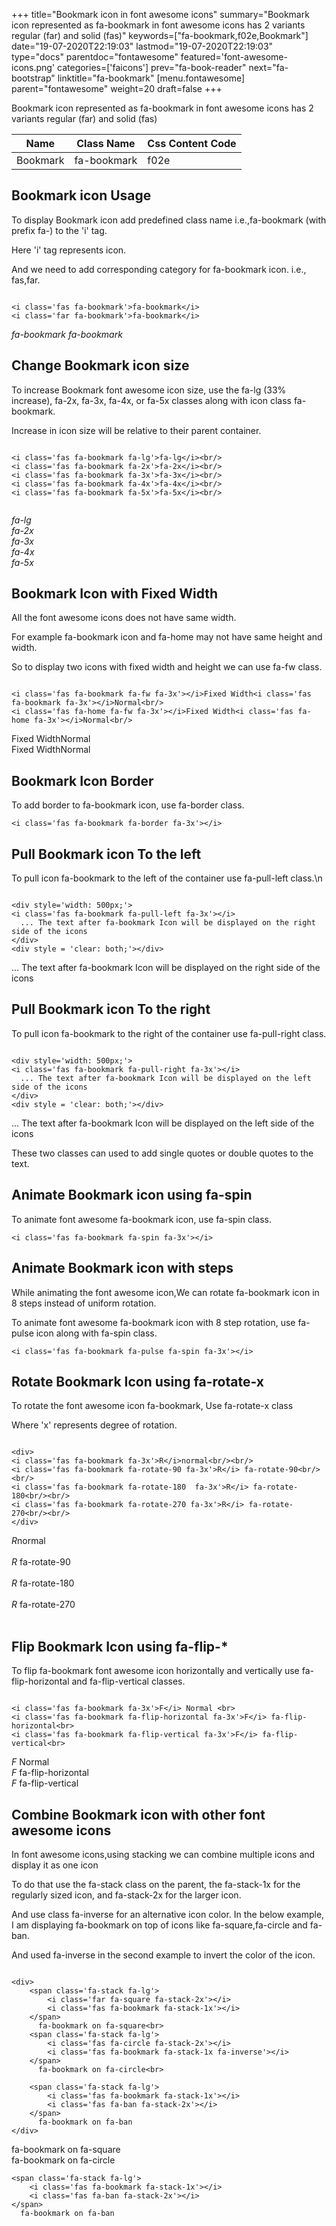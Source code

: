 +++
title="Bookmark icon in font awesome icons"
summary="Bookmark icon represented as fa-bookmark in font awesome icons has 2 variants regular (far) and solid (fas)"
keywords=["fa-bookmark,f02e,Bookmark"]
date="19-07-2020T22:19:03"
lastmod="19-07-2020T22:19:03"
type="docs"
parentdoc="fontawesome"
featured='font-awesome-icons.png'
categories=['faicons']
prev="fa-book-reader"
next="fa-bootstrap"
linktitle="fa-bookmark"
[menu.fontawesome]
parent="fontawesome"
weight=20
draft=false
+++


Bookmark icon represented as fa-bookmark in font awesome icons has 2 variants regular (far) and solid (fas)

<div class='table-responsive'><table class='table'><thead><tr><th>Name</th><th>Class Name</th><th>Css Content Code</th></tr></thead><tbody><tr><td>Bookmark</td><td>fa-bookmark</td><td>f02e</td></tr></tbody></table></div>



## Bookmark icon Usage

To display Bookmark icon add predefined class name i.e.,fa-bookmark (with prefix fa-) to the 'i' tag.

Here 'i' tag represents icon.

And we need to add corresponding category for fa-bookmark icon. i.e., fas,far.


```

<i class='fas fa-bookmark'>fa-bookmark</i>
<i class='far fa-bookmark'>fa-bookmark</i>
```

<i class='fas fa-bookmark'>fa-bookmark</i>
<i class='far fa-bookmark'>fa-bookmark</i>




## Change Bookmark icon size
To increase Bookmark font awesome icon size, use the fa-lg (33% increase), fa-2x, fa-3x, fa-4x, or fa-5x classes along with icon class fa-bookmark.

Increase in icon size will be relative to their parent container. 

```

<i class='fas fa-bookmark fa-lg'>fa-lg</i><br/>
<i class='fas fa-bookmark fa-2x'>fa-2x</i><br/>
<i class='fas fa-bookmark fa-3x'>fa-3x</i><br/>
<i class='fas fa-bookmark fa-4x'>fa-4x</i><br/>
<i class='fas fa-bookmark fa-5x'>fa-5x</i><br/>
            
```

<i class='fas fa-bookmark fa-lg'>fa-lg</i><br/>
<i class='fas fa-bookmark fa-2x'>fa-2x</i><br/>
<i class='fas fa-bookmark fa-3x'>fa-3x</i><br/>
<i class='fas fa-bookmark fa-4x'>fa-4x</i><br/>
<i class='fas fa-bookmark fa-5x'>fa-5x</i><br/>
            



## Bookmark Icon with Fixed Width 

All the font awesome icons does not have same width.

For example fa-bookmark icon and fa-home may not have same height and width.

So to display two icons with fixed width and height we can use fa-fw class.


```

<i class='fas fa-bookmark fa-fw fa-3x'></i>Fixed Width<i class='fas fa-bookmark fa-3x'></i>Normal<br/>
<i class='fas fa-home fa-fw fa-3x'></i>Fixed Width<i class='fas fa-home fa-3x'></i>Normal<br/>
```

<i class='fas fa-bookmark fa-fw fa-3x'></i>Fixed Width<i class='fas fa-bookmark fa-3x'></i>Normal<br/>
<i class='fas fa-home fa-fw fa-3x'></i>Fixed Width<i class='fas fa-home fa-3x'></i>Normal<br/>



## Bookmark Icon Border 

To add border to fa-bookmark icon, use fa-border class.


```
<i class='fas fa-bookmark fa-border fa-3x'></i>

```
<i class='fas fa-bookmark fa-border fa-3x'></i>





## Pull Bookmark icon To the left

To pull icon fa-bookmark to the left of the container use fa-pull-left class.\n

```

<div style='width: 500px;'>
<i class='fas fa-bookmark fa-pull-left fa-3x'></i>
  ... The text after fa-bookmark Icon will be displayed on the right side of the icons
</div>
<div style = 'clear: both;'></div>
```

<div style='width: 500px;'>
<i class='fas fa-bookmark fa-pull-left fa-3x'></i>
  ... The text after fa-bookmark Icon will be displayed on the right side of the icons
</div>
<div style = 'clear: both;'></div>




## Pull Bookmark icon To the right
To pull icon fa-bookmark to the right of the container use fa-pull-right class.

```

<div style='width: 500px;'>
<i class='fas fa-bookmark fa-pull-right fa-3x'></i>
  ... The text after fa-bookmark Icon will be displayed on the left side of the icons
</div>
<div style = 'clear: both;'></div>
```

<div style='width: 500px;'>
<i class='fas fa-bookmark fa-pull-right fa-3x'></i>
  ... The text after fa-bookmark Icon will be displayed on the left side of the icons
</div>
<div style = 'clear: both;'></div>

These two classes can used to add single quotes or double quotes to the text.


## Animate Bookmark icon using fa-spin
To animate font awesome fa-bookmark icon, use fa-spin class.

```
<i class='fas fa-bookmark fa-spin fa-3x'></i>
```
<i class='fas fa-bookmark fa-spin fa-3x'></i>




## Animate Bookmark icon with steps
While animating the font awesome icon,We can rotate fa-bookmark icon in 8 steps instead of uniform rotation.

To animate font awesome fa-bookmark icon with 8 step rotation, use fa-pulse icon along with fa-spin class.


```
<i class='fas fa-bookmark fa-pulse fa-spin fa-3x'></i>

```
<i class='fas fa-bookmark fa-pulse fa-spin fa-3x'></i>





## Rotate Bookmark Icon using fa-rotate-x
To rotate the font awesome icon fa-bookmark, Use fa-rotate-x class

Where 'x' represents degree of rotation.


```

<div>
<i class='fas fa-bookmark fa-3x'>R</i>normal<br/><br/>
<i class='fas fa-bookmark fa-rotate-90 fa-3x'>R</i> fa-rotate-90<br/><br/> 
<i class='fas fa-bookmark fa-rotate-180  fa-3x'>R</i> fa-rotate-180<br/><br/> 
<i class='fas fa-bookmark fa-rotate-270 fa-3x'>R</i> fa-rotate-270<br/><br/>
</div>
```

<div>
<i class='fas fa-bookmark fa-3x'>R</i>normal<br/><br/>
<i class='fas fa-bookmark fa-rotate-90 fa-3x'>R</i> fa-rotate-90<br/><br/> 
<i class='fas fa-bookmark fa-rotate-180  fa-3x'>R</i> fa-rotate-180<br/><br/> 
<i class='fas fa-bookmark fa-rotate-270 fa-3x'>R</i> fa-rotate-270<br/><br/>
</div>




## Flip Bookmark Icon using fa-flip-*
To flip fa-bookmark font awesome icon horizontally and vertically use fa-flip-horizontal and fa-flip-vertical classes. 

```

<i class='fas fa-bookmark fa-3x'>F</i> Normal <br>
<i class='fas fa-bookmark fa-flip-horizontal fa-3x'>F</i> fa-flip-horizontal<br>
<i class='fas fa-bookmark fa-flip-vertical fa-3x'>F</i> fa-flip-vertical<br>
```

<i class='fas fa-bookmark fa-3x'>F</i> Normal <br>
<i class='fas fa-bookmark fa-flip-horizontal fa-3x'>F</i> fa-flip-horizontal<br>
<i class='fas fa-bookmark fa-flip-vertical fa-3x'>F</i> fa-flip-vertical<br>




## Combine Bookmark icon with other font awesome icons
In font awesome icons,using stacking we can combine multiple icons and display it as one icon 

To do that use the fa-stack class on the parent, the fa-stack-1x for the regularly sized icon, and fa-stack-2x for the larger icon.

And use class fa-inverse for an alternative icon color. 
In the below example, I am displaying fa-bookmark on top of icons like fa-square,fa-circle and fa-ban.

And used fa-inverse in the second example to invert the color of the icon.

```

<div>
    <span class='fa-stack fa-lg'>
        <i class='far fa-square fa-stack-2x'></i>
        <i class='fas fa-bookmark fa-stack-1x'></i>
    </span>
      fa-bookmark on fa-square<br>
    <span class='fa-stack fa-lg'>
        <i class='fas fa-circle fa-stack-2x'></i>
        <i class='fas fa-bookmark fa-stack-1x fa-inverse'></i>
    </span>
      fa-bookmark on fa-circle<br>

    <span class='fa-stack fa-lg'>
        <i class='fas fa-bookmark fa-stack-1x'></i>
        <i class='fas fa-ban fa-stack-2x'></i>
    </span>
      fa-bookmark on fa-ban
</div>
```

<div>
    <span class='fa-stack fa-lg'>
        <i class='far fa-square fa-stack-2x'></i>
        <i class='fas fa-bookmark fa-stack-1x'></i>
    </span>
      fa-bookmark on fa-square<br>
    <span class='fa-stack fa-lg'>
        <i class='fas fa-circle fa-stack-2x'></i>
        <i class='fas fa-bookmark fa-stack-1x fa-inverse'></i>
    </span>
      fa-bookmark on fa-circle<br>

    <span class='fa-stack fa-lg'>
        <i class='fas fa-bookmark fa-stack-1x'></i>
        <i class='fas fa-ban fa-stack-2x'></i>
    </span>
      fa-bookmark on fa-ban
</div>






